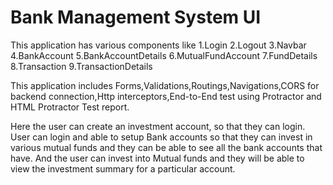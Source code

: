 # Bank Management System UI

This application has various components like 
1.Login
2.Logout
3.Navbar
4.BankAccount
5.BankAccountDetails
6.MutualFundAccount
7.FundDetails
8.Transaction
9.TransactionDetails

This application includes Forms,Validations,Routings,Navigations,CORS for backend connection,Http interceptors,End-to-End test using Protractor and HTML Protractor Test report.

Here the user can create an investment account, so that they can login. User can login and able to setup Bank accounts so that they can invest in various mutual funds and they can be able to see all the bank accounts that have. And the user can invest into Mutual funds and they will be able to view the investment summary for a particular account.



